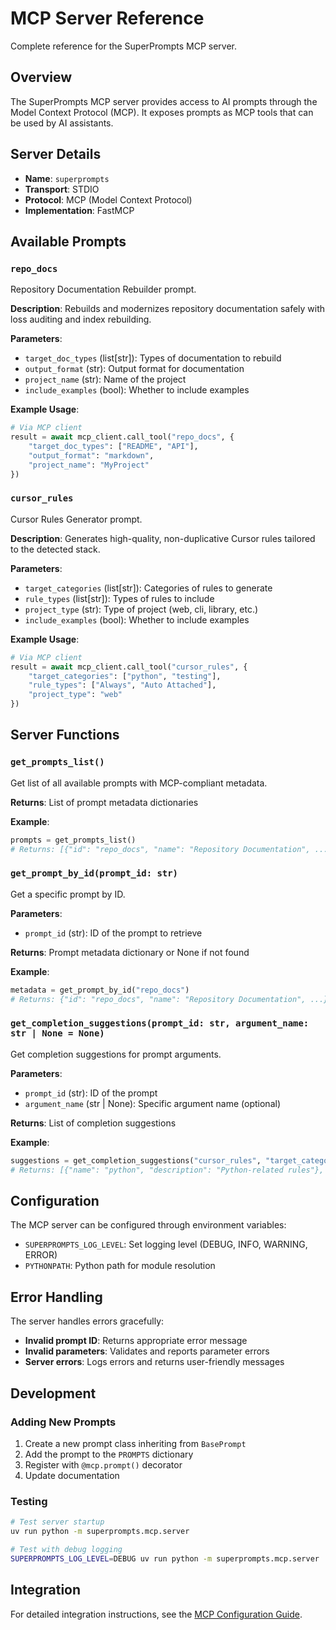 # MCP Server Reference

Complete reference for the SuperPrompts MCP server.

## Overview

The SuperPrompts MCP server provides access to AI prompts through the Model Context Protocol (MCP). It exposes prompts as MCP tools that can be used by AI assistants.

## Server Details

- **Name**: `superprompts`
- **Transport**: STDIO
- **Protocol**: MCP (Model Context Protocol)
- **Implementation**: FastMCP

## Available Prompts

### `repo_docs`

Repository Documentation Rebuilder prompt.

**Description**: Rebuilds and modernizes repository documentation safely with loss auditing and index rebuilding.

**Parameters**:
- `target_doc_types` (list[str]): Types of documentation to rebuild
- `output_format` (str): Output format for documentation
- `project_name` (str): Name of the project
- `include_examples` (bool): Whether to include examples

**Example Usage**:
```python
# Via MCP client
result = await mcp_client.call_tool("repo_docs", {
    "target_doc_types": ["README", "API"],
    "output_format": "markdown",
    "project_name": "MyProject"
})
```

### `cursor_rules`

Cursor Rules Generator prompt.

**Description**: Generates high-quality, non-duplicative Cursor rules tailored to the detected stack.

**Parameters**:
- `target_categories` (list[str]): Categories of rules to generate
- `rule_types` (list[str]): Types of rules to include
- `project_type` (str): Type of project (web, cli, library, etc.)
- `include_examples` (bool): Whether to include examples

**Example Usage**:
```python
# Via MCP client
result = await mcp_client.call_tool("cursor_rules", {
    "target_categories": ["python", "testing"],
    "rule_types": ["Always", "Auto Attached"],
    "project_type": "web"
})
```

## Server Functions

### `get_prompts_list()`

Get list of all available prompts with MCP-compliant metadata.

**Returns**: List of prompt metadata dictionaries

**Example**:
```python
prompts = get_prompts_list()
# Returns: [{"id": "repo_docs", "name": "Repository Documentation", ...}, ...]
```

### `get_prompt_by_id(prompt_id: str)`

Get a specific prompt by ID.

**Parameters**:
- `prompt_id` (str): ID of the prompt to retrieve

**Returns**: Prompt metadata dictionary or None if not found

**Example**:
```python
metadata = get_prompt_by_id("repo_docs")
# Returns: {"id": "repo_docs", "name": "Repository Documentation", ...}
```

### `get_completion_suggestions(prompt_id: str, argument_name: str | None = None)`

Get completion suggestions for prompt arguments.

**Parameters**:
- `prompt_id` (str): ID of the prompt
- `argument_name` (str | None): Specific argument name (optional)

**Returns**: List of completion suggestions

**Example**:
```python
suggestions = get_completion_suggestions("cursor_rules", "target_categories")
# Returns: [{"name": "python", "description": "Python-related rules"}, ...]
```

## Configuration

The MCP server can be configured through environment variables:

- `SUPERPROMPTS_LOG_LEVEL`: Set logging level (DEBUG, INFO, WARNING, ERROR)
- `PYTHONPATH`: Python path for module resolution

## Error Handling

The server handles errors gracefully:

- **Invalid prompt ID**: Returns appropriate error message
- **Invalid parameters**: Validates and reports parameter errors
- **Server errors**: Logs errors and returns user-friendly messages

## Development

### Adding New Prompts

1. Create a new prompt class inheriting from `BasePrompt`
2. Add the prompt to the `PROMPTS` dictionary
3. Register with `@mcp.prompt()` decorator
4. Update documentation

### Testing

```bash
# Test server startup
uv run python -m superprompts.mcp.server

# Test with debug logging
SUPERPROMPTS_LOG_LEVEL=DEBUG uv run python -m superprompts.mcp.server
```

## Integration

For detailed integration instructions, see the [MCP Configuration Guide](mcp_configuration.md).
